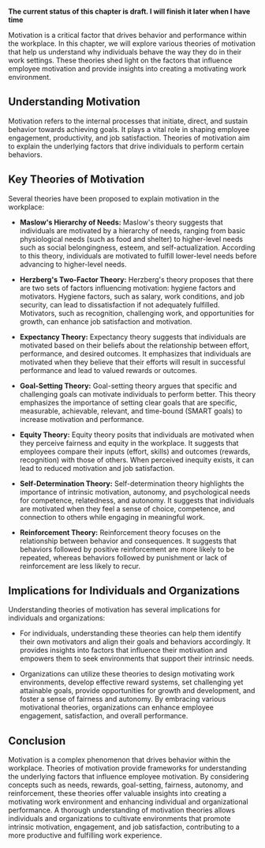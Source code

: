 **The current status of this chapter is draft. I will finish it later when I have time**

Motivation is a critical factor that drives behavior and performance within the workplace. In this chapter, we will explore various theories of motivation that help us understand why individuals behave the way they do in their work settings. These theories shed light on the factors that influence employee motivation and provide insights into creating a motivating work environment.

Understanding Motivation
------------------------

Motivation refers to the internal processes that initiate, direct, and sustain behavior towards achieving goals. It plays a vital role in shaping employee engagement, productivity, and job satisfaction. Theories of motivation aim to explain the underlying factors that drive individuals to perform certain behaviors.

Key Theories of Motivation
--------------------------

Several theories have been proposed to explain motivation in the workplace:

* **Maslow's Hierarchy of Needs:** Maslow's theory suggests that individuals are motivated by a hierarchy of needs, ranging from basic physiological needs (such as food and shelter) to higher-level needs such as social belongingness, esteem, and self-actualization. According to this theory, individuals are motivated to fulfill lower-level needs before advancing to higher-level needs.

* **Herzberg's Two-Factor Theory:** Herzberg's theory proposes that there are two sets of factors influencing motivation: hygiene factors and motivators. Hygiene factors, such as salary, work conditions, and job security, can lead to dissatisfaction if not adequately fulfilled. Motivators, such as recognition, challenging work, and opportunities for growth, can enhance job satisfaction and motivation.

* **Expectancy Theory:** Expectancy theory suggests that individuals are motivated based on their beliefs about the relationship between effort, performance, and desired outcomes. It emphasizes that individuals are motivated when they believe that their efforts will result in successful performance and lead to valued rewards or outcomes.

* **Goal-Setting Theory:** Goal-setting theory argues that specific and challenging goals can motivate individuals to perform better. This theory emphasizes the importance of setting clear goals that are specific, measurable, achievable, relevant, and time-bound (SMART goals) to increase motivation and performance.

* **Equity Theory:** Equity theory posits that individuals are motivated when they perceive fairness and equity in the workplace. It suggests that employees compare their inputs (effort, skills) and outcomes (rewards, recognition) with those of others. When perceived inequity exists, it can lead to reduced motivation and job satisfaction.

* **Self-Determination Theory:** Self-determination theory highlights the importance of intrinsic motivation, autonomy, and psychological needs for competence, relatedness, and autonomy. It suggests that individuals are motivated when they feel a sense of choice, competence, and connection to others while engaging in meaningful work.

* **Reinforcement Theory:** Reinforcement theory focuses on the relationship between behavior and consequences. It suggests that behaviors followed by positive reinforcement are more likely to be repeated, whereas behaviors followed by punishment or lack of reinforcement are less likely to recur.

Implications for Individuals and Organizations
----------------------------------------------

Understanding theories of motivation has several implications for individuals and organizations:

* For individuals, understanding these theories can help them identify their own motivators and align their goals and behaviors accordingly. It provides insights into factors that influence their motivation and empowers them to seek environments that support their intrinsic needs.

* Organizations can utilize these theories to design motivating work environments, develop effective reward systems, set challenging yet attainable goals, provide opportunities for growth and development, and foster a sense of fairness and autonomy. By embracing various motivational theories, organizations can enhance employee engagement, satisfaction, and overall performance.

Conclusion
----------

Motivation is a complex phenomenon that drives behavior within the workplace. Theories of motivation provide frameworks for understanding the underlying factors that influence employee motivation. By considering concepts such as needs, rewards, goal-setting, fairness, autonomy, and reinforcement, these theories offer valuable insights into creating a motivating work environment and enhancing individual and organizational performance. A thorough understanding of motivation theories allows individuals and organizations to cultivate environments that promote intrinsic motivation, engagement, and job satisfaction, contributing to a more productive and fulfilling work experience.

